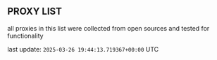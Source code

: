 ## PROXY LIST

all proxies in this list were collected from open sources and tested for functionality

last update: `2025-03-26 19:44:13.719367+00:00` UTC